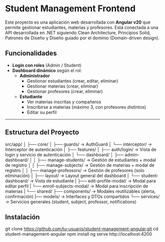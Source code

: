 # Student Management Frontend

Este proyecto es una aplicación web desarrollada con **Angular v20** que permite gestionar estudiantes, materias y profesores. Está conectada a una API desarrollada en .NET siguiendo Clean Architecture, Principios Solid, Patrones de Diseño y Diseño guiado por el dominio (Domain-driven design).

## Funcionalidades

- **Login con roles** (Admin / Student)
- **Dashboard dinámico** según el rol:
  - **Administrador**
    - Gestionar estudiantes (crear, editar, eliminar)
    - Gestionar materias (crear, eliminar)
    - Gestionar profesores (crear, eliminar)
  - **Estudiante**
    - Ver materias inscritas y compañeros
    - Inscribirse a materias (máximo 3, con profesores distintos)
    - Editar su perfil

---

## Estructura del Proyecto
src/app/
│
├── core/
│ ├── guards/ → AuthGuard
│ └── interceptor/ → Interceptor de autenticación
│
├── features/
│ ├── auth/login/ → Vista de login y servicio de autenticación
│ └── dashboard/
│   ├── admin-dashboard/
│   │ ├── manage-students/ → Gestión de estudiantes + modal de registro
│   │ ├── manage-subjects/ → Gestión de materias + modal de registro
│   │ ├── manage-professors/ → Gestión de profesores (solo eliminación)
│   ├── layout/ → Layout general del dashboard
│   └── student-dashboard/ → Vista de estudiante
|     ├── edit-profile-modal/ → Modal para editar perfil
|     └── enroll-subjects-modal/ → Modal para inscripción de materias
|
└── shared/
  ├── components/ → Modales reutilizables (alerta, confirmación)
  |── models/ → Interfaces y DTOs compartidos
  └── services/ → Servicios generales (student, subject, professor, notifications)

## Instalación

git clone https://github.com/tu-usuario/student-management-angular.git
cd student-management-angular
npm install
ng serve
http://localhost:4200
